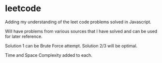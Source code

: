 # leetcode

Adding my understanding of the leet code problems solved in Javascript.

Will have problems from various sources that I have solved and can be used for later reference.

Solution 1 can be Brute Force attempt. 
Solution 2/3 will be optimal. 

Time and Space Complexity added to each.
